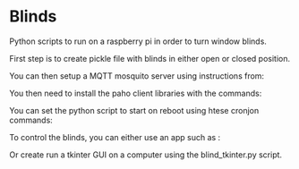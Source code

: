 # Blinds
Python scripts to run on a raspberry pi in order to turn window blinds.

First step is to create pickle file with blinds in either open or closed position.

You can then setup a MQTT mosquito server using instructions from:

You then need to install the paho client libraries with the commands:

You can set the python script to start on reboot using htese cronjon commands:

To control the blinds, you can either use an app such as :

Or create run a tkinter GUI on a computer using the blind_tkinter.py script.
